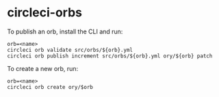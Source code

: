 # circleci-orbs

To publish an orb, install the CLI and run:

```
orb=<name>
circleci orb validate src/orbs/${orb}.yml
circleci orb publish increment src/orbs/${orb}.yml ory/${orb} patch
```

To create a new orb, run:

```
orb=<name>
circleci orb create ory/$orb
```
